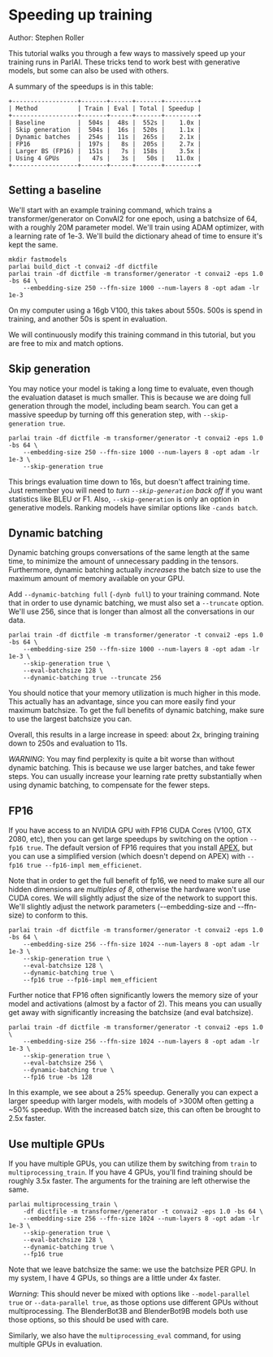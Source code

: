 # Speeding up training

Author: Stephen Roller

This tutorial walks you through a few ways to massively speed up your training runs
in ParlAI. These tricks tend to work best with generative models, but some can also be
used with others.

A summary of the speedups is in this table:

    +------------------+-------+------+-------+---------+
    | Method           | Train | Eval | Total | Speedup |
    +------------------+-------+------+-------+---------+
    | Baseline         |  504s |  48s |  552s |    1.0x |
    | Skip generation  |  504s |  16s |  520s |    1.1x |
    | Dynamic batches  |  254s |  11s |  265s |    2.1x |
    | FP16             |  197s |   8s |  205s |    2.7x |
    | Larger BS (FP16) |  151s |   7s |  158s |    3.5x |
    | Using 4 GPUs     |   47s |   3s |   50s |   11.0x |
    +------------------+-------+------+-------+---------+

## Setting a baseline

We'll start with an example training command, which trains a
transformer/generator on ConvAI2 for one epoch, using a batchsize of 64, with a
roughly 20M parameter model. We'll train using ADAM optimizer, with a learning
rate of 1e-3. We'll build the dictionary ahead of time to ensure it's kept the
same.

    mkdir fastmodels
    parlai build_dict -t convai2 -df dictfile
    parlai train -df dictfile -m transformer/generator -t convai2 -eps 1.0 -bs 64 \
        --embedding-size 250 --ffn-size 1000 --num-layers 8 -opt adam -lr 1e-3

On my computer using a 16gb V100, this takes about 550s. 500s is spend in training,
and another 50s is spent in evaluation.

We will continuously modify this training command in this tutorial, but you are
free to mix and match options.

## Skip generation

You may notice your model is taking a long time to evaluate, even though the
evaluation dataset is much smaller. This is because we are doing full
generation through the model, including beam search. You can get a massive
speedup by turning off this generation step, with `--skip-generation true`.

    parlai train -df dictfile -m transformer/generator -t convai2 -eps 1.0 -bs 64 \
        --embedding-size 250 --ffn-size 1000 --num-layers 8 -opt adam -lr 1e-3 \
        --skip-generation true

This brings evaluation time down to 16s, but doesn't affect training time.  Just
remember you will need to _turn `--skip-generation` back off_ if you want
statistics like BLEU or F1. Also, `--skip-generation` is only an option in
generative models. Ranking models have similar options like `-cands batch`.



## Dynamic batching

Dynamic batching groups conversations of the same length at the same time, to
minimize the amount of unnecessary padding in the tensors. Furthermore, dynamic
batching actually _increases_ the batch size to use the maximum amount of
memory available on your GPU.

Add `--dynamic-batching full` (`-dynb full`) to your training command. Note
that in order to use dynamic batching, we must also set a `--truncate` option.
We'll use 256, since that is longer than almost all the conversations in our
data.

    parlai train -df dictfile -m transformer/generator -t convai2 -eps 1.0 -bs 64 \
        --embedding-size 250 --ffn-size 1000 --num-layers 8 -opt adam -lr 1e-3 \
        --skip-generation true \
        --eval-batchsize 128 \
        --dynamic-batching true --truncate 256

You should notice that your memory utilization is much higher in this mode.
This actually has an advantage, since you can more easily find your maximum
batchsize.  To get the full benefits of dynamic batching, make sure to use the
largest batchsize you can.

Overall, this results in a large increase in speed: about 2x, bringing training
down to 250s and evaluation to 11s.

_WARNING_: You may find perplexity is quite a bit worse than without dynamic
batching. This is because we use larger batches, and take fewer steps.  You can
usually increase your learning rate pretty substantially when using dynamic
batching, to compensate for the fewer steps.

## FP16

If you have access to an NVIDIA GPU with FP16 CUDA Cores (V100, GTX 2080, etc),
then you can get large speedups by switching on the option `--fp16 true`. The
default version of FP16 requires that you install
[APEX](https://github.com/NVIDIA/apex), but you can use a simplified version
(which doesn't depend on APEX) with `--fp16 true --fp16-impl mem_efficienet`.

Note that in order to get the full benefit of fp16, we need to make sure all
our hidden dimensions are _multiples of 8_, otherwise the hardware won't use
CUDA cores. We will slightly adjust the size of the network to support this.
We'll slightly adjust the network parameters (--embedding-size and --ffn-size)
to conform to this.

    parlai train -df dictfile -m transformer/generator -t convai2 -eps 1.0 -bs 64 \
        --embedding-size 256 --ffn-size 1024 --num-layers 8 -opt adam -lr 1e-3 \
        --skip-generation true \
        --eval-batchsize 128 \
        --dynamic-batching true \
        --fp16 true --fp16-impl mem_efficient

Further notice that FP16 often significantly lowers the memory size of your model
and activations (almost by a factor of 2). This means you can usually get away with
significantly increasing the batchsize (and eval batchsize).

    parlai train -df dictfile -m transformer/generator -t convai2 -eps 1.0 \
        --embedding-size 256 --ffn-size 1024 --num-layers 8 -opt adam -lr 1e-3 \
        --skip-generation true \
        --eval-batchsize 256 \
        --dynamic-batching true \
        --fp16 true -bs 128


In this example, we see about a 25% speedup. Generally you can expect a larger
speedup with larger models, with models of >300M often getting a ~50% speedup.
With the increased batch size, this can often be brought to 2.5x faster.

## Use multiple GPUs

If you have multiple GPUs, you can utilize them by switching from `train` to
`multiprocessing_train`. If you have 4 GPUs, you'll find training should be
roughly 3.5x faster. The arguments for the training are left otherwise the same.

    parlai multiprocessing_train \
        -df dictfile -m transformer/generator -t convai2 -eps 1.0 -bs 64 \
        --embedding-size 256 --ffn-size 1024 --num-layers 8 -opt adam -lr 1e-3 \
        --skip-generation true \
        --eval-batchsize 128 \
        --dynamic-batching true \
        --fp16 true

Note that we leave batchsize the same: we use the batchsize PER GPU. In my
system, I have 4 GPUs, so things are a little under 4x faster.

_Warning_: This should never be mixed with options like `--model-parallel true`
or `--data-parallel true`, as those options use different GPUs without
multiprocessing.  The BlenderBot3B and BlenderBot9B models both use those
options, so this should be used with care.

Similarly, we also have the `multiprocessing_eval` command, for using multiple
GPUs in evaluation.

